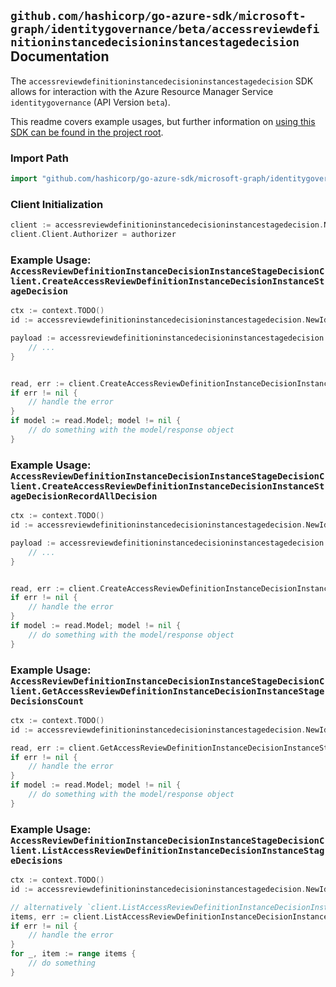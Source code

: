 
## `github.com/hashicorp/go-azure-sdk/microsoft-graph/identitygovernance/beta/accessreviewdefinitioninstancedecisioninstancestagedecision` Documentation

The `accessreviewdefinitioninstancedecisioninstancestagedecision` SDK allows for interaction with the Azure Resource Manager Service `identitygovernance` (API Version `beta`).

This readme covers example usages, but further information on [using this SDK can be found in the project root](https://github.com/hashicorp/go-azure-sdk/tree/main/docs).

### Import Path

```go
import "github.com/hashicorp/go-azure-sdk/microsoft-graph/identitygovernance/beta/accessreviewdefinitioninstancedecisioninstancestagedecision"
```


### Client Initialization

```go
client := accessreviewdefinitioninstancedecisioninstancestagedecision.NewAccessReviewDefinitionInstanceDecisionInstanceStageDecisionClientWithBaseURI("https://management.azure.com")
client.Client.Authorizer = authorizer
```


### Example Usage: `AccessReviewDefinitionInstanceDecisionInstanceStageDecisionClient.CreateAccessReviewDefinitionInstanceDecisionInstanceStageDecision`

```go
ctx := context.TODO()
id := accessreviewdefinitioninstancedecisioninstancestagedecision.NewIdentityGovernanceAccessReviewDefinitionIdInstanceIdDecisionIdInstanceStageID("accessReviewScheduleDefinitionIdValue", "accessReviewInstanceIdValue", "accessReviewInstanceDecisionItemIdValue", "accessReviewStageIdValue")

payload := accessreviewdefinitioninstancedecisioninstancestagedecision.AccessReviewInstanceDecisionItem{
	// ...
}


read, err := client.CreateAccessReviewDefinitionInstanceDecisionInstanceStageDecision(ctx, id, payload)
if err != nil {
	// handle the error
}
if model := read.Model; model != nil {
	// do something with the model/response object
}
```


### Example Usage: `AccessReviewDefinitionInstanceDecisionInstanceStageDecisionClient.CreateAccessReviewDefinitionInstanceDecisionInstanceStageDecisionRecordAllDecision`

```go
ctx := context.TODO()
id := accessreviewdefinitioninstancedecisioninstancestagedecision.NewIdentityGovernanceAccessReviewDefinitionIdInstanceIdDecisionIdInstanceStageID("accessReviewScheduleDefinitionIdValue", "accessReviewInstanceIdValue", "accessReviewInstanceDecisionItemIdValue", "accessReviewStageIdValue")

payload := accessreviewdefinitioninstancedecisioninstancestagedecision.CreateAccessReviewDefinitionInstanceDecisionInstanceStageDecisionRecordAllDecisionRequest{
	// ...
}


read, err := client.CreateAccessReviewDefinitionInstanceDecisionInstanceStageDecisionRecordAllDecision(ctx, id, payload)
if err != nil {
	// handle the error
}
if model := read.Model; model != nil {
	// do something with the model/response object
}
```


### Example Usage: `AccessReviewDefinitionInstanceDecisionInstanceStageDecisionClient.GetAccessReviewDefinitionInstanceDecisionInstanceStageDecisionsCount`

```go
ctx := context.TODO()
id := accessreviewdefinitioninstancedecisioninstancestagedecision.NewIdentityGovernanceAccessReviewDefinitionIdInstanceIdDecisionIdInstanceStageID("accessReviewScheduleDefinitionIdValue", "accessReviewInstanceIdValue", "accessReviewInstanceDecisionItemIdValue", "accessReviewStageIdValue")

read, err := client.GetAccessReviewDefinitionInstanceDecisionInstanceStageDecisionsCount(ctx, id, accessreviewdefinitioninstancedecisioninstancestagedecision.DefaultGetAccessReviewDefinitionInstanceDecisionInstanceStageDecisionsCountOperationOptions())
if err != nil {
	// handle the error
}
if model := read.Model; model != nil {
	// do something with the model/response object
}
```


### Example Usage: `AccessReviewDefinitionInstanceDecisionInstanceStageDecisionClient.ListAccessReviewDefinitionInstanceDecisionInstanceStageDecisions`

```go
ctx := context.TODO()
id := accessreviewdefinitioninstancedecisioninstancestagedecision.NewIdentityGovernanceAccessReviewDefinitionIdInstanceIdDecisionIdInstanceStageID("accessReviewScheduleDefinitionIdValue", "accessReviewInstanceIdValue", "accessReviewInstanceDecisionItemIdValue", "accessReviewStageIdValue")

// alternatively `client.ListAccessReviewDefinitionInstanceDecisionInstanceStageDecisions(ctx, id, accessreviewdefinitioninstancedecisioninstancestagedecision.DefaultListAccessReviewDefinitionInstanceDecisionInstanceStageDecisionsOperationOptions())` can be used to do batched pagination
items, err := client.ListAccessReviewDefinitionInstanceDecisionInstanceStageDecisionsComplete(ctx, id, accessreviewdefinitioninstancedecisioninstancestagedecision.DefaultListAccessReviewDefinitionInstanceDecisionInstanceStageDecisionsOperationOptions())
if err != nil {
	// handle the error
}
for _, item := range items {
	// do something
}
```
